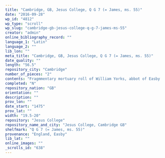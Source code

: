 ```yaml
---
title: "Cambridge, GB, Jesus College, Q G 7 (= James, ms. 55)"
date: "2016-09-28"
wp_id: "4812"
wp_type: "scroll"
wp_slug: "cambridge-gb-jesus-college-q-g-7-james-ms-55"
creator: "admin"
online_bibliography_record: ""
language_1: "Latin"
language_2: ""
lib_lon: ""
meta_title: "Cambridge, GB, Jesus College, Q G 7 (= James, ms. 55)"
date_quality: ""
length: "56.5"
repository_city: "Cambridge"
number_of_pieces: "2"
contents: "Fragmmentary mortuary roll of William Yorks, abbot of Easby."
completed: "N"
repository_nation: "GB"
orientation: ""
description: ""
prov_lon: ""
date_start: "1475"
prov_lat: ""
width: "19.5-20"
repository: "Jesus College"
repository_name_and_city: "Jesus College, Cambridge GB"
shelfmark: "Q G 7 (= James, ms. 55)"
provenance: "England, Easby"
lib_lat: ""
online_images: ""
_scrolls_id: "638"
---
```




